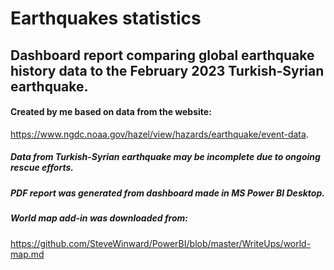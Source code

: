 # **Earthquakes statistics**

## Dashboard report comparing global earthquake history data to the February 2023 Turkish-Syrian earthquake.

#### Created by me based on data from the website: 
https://www.ngdc.noaa.gov/hazel/view/hazards/earthquake/event-data.

##### Data from Turkish-Syrian earthquake may be incomplete due to ongoing rescue efforts. 


##### PDF report was generated from dashboard made in MS Power BI Desktop.

##### World map add-in was downloaded from: 
https://github.com/SteveWinward/PowerBI/blob/master/WriteUps/world-map.md